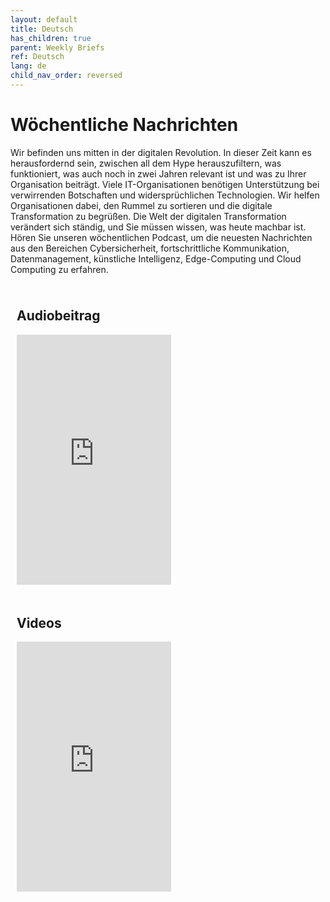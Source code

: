 ```yaml
---
layout: default
title: Deutsch
has_children: true
parent: Weekly Briefs
ref: Deutsch
lang: de
child_nav_order: reversed
---
```


# Wöchentliche Nachrichten

Wir befinden uns mitten in der digitalen Revolution. In dieser Zeit kann es herausfordernd sein, zwischen all dem Hype herauszufiltern, was funktioniert, was auch noch in zwei Jahren relevant ist und was zu Ihrer Organisation beiträgt. Viele IT-Organisationen benötigen Unterstützung bei verwirrenden Botschaften und widersprüchlichen Technologien. Wir helfen Organisationen dabei, den Rummel zu sortieren und die digitale Transformation zu begrüßen. Die Welt der digitalen Transformation verändert sich ständig, und Sie müssen wissen, was heute machbar ist. Hören Sie unseren wöchentlichen Podcast, um die neuesten Nachrichten aus den Bereichen Cybersicherheit, fortschrittliche Kommunikation, Datenmanagement, künstliche Intelligenz, Edge-Computing und Cloud Computing zu erfahren.

<style>
/* Create two equal columns that floats next to each other */
.column {
  float: left;
  width: 49%;
  padding: 10px;
}

/* Clear floats after the columns */
.row:after {
  content: "";
  display: table;
  clear: both;
}
</style>
<div class="row">
  <div class="column">
    <h2>Audiobeitrag</h2>
    <iframe width="100%" height="400" frameborder="no" scrolling="no" seamless src="https://share.transistor.fm/e/umarmung-der-digitalisierung-diese-woche/playlist"></iframe>
  </div>
  <div class="column">
    <h2>Videos</h2>
    <iframe width="100%" height="400" src="https://www.youtube.com/embed/videoseries?list=PLj-81kG3zG5Ztc-Qinloap5jcSY8n6x-X" title="YouTube video player" frameborder="0" allow="accelerometer; autoplay; clipboard-write; encrypted-media; gyroscope; picture-in-picture; web-share" allowfullscreen></iframe>
  </div>
</div>
